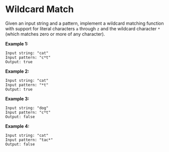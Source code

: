 # Wildcard Match

Given an input string and a pattern, implement a wildcard matching function with support for literal characters `a` through `z` and the wildcard character `*` (which matches zero or more of any character).

**Example 1:**

```
Input string: "cat"
Input pattern: "c*t"
Output: true
```

**Example 2:**

```
Input string: "cat"
Input pattern: "*t"
Output: true
```

**Example 3:**

```
Input string: "dog"
Input pattern: "c*t"
Output: false
```

**Example 4:**

```
Input string: "cat"
Input pattern: "tac*"
Output: false
```